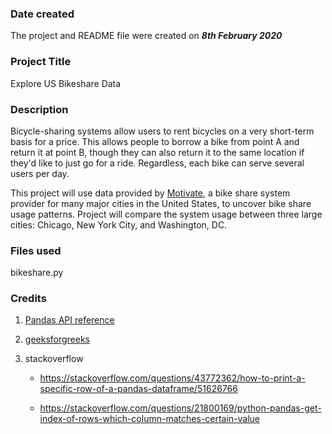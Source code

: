 ### Date created
The project and README file were created on *__8th February 2020__*

### Project Title
Explore US Bikeshare Data

### Description
Bicycle-sharing systems allow users to rent bicycles on a very short-term basis for a price. This allows people to borrow a bike from point A and return it at point B, though they can also return it to the same location if they'd like to just go for a ride. Regardless, each bike can serve several users per day.

This project will use data provided by [Motivate](https://www.motivateco.com/), a bike share system provider for many major cities in the United States, to uncover bike share usage patterns. Project will compare the system usage between three large cities: Chicago, New York City, and Washington, DC.

### Files used
bikeshare.py

### Credits
1. [Pandas API reference](https://pandas.pydata.org/pandas-docs/stable/reference/index.html)

2. [geeksforgreeks](https://www.geeksforgeeks.org/dealing-with-rows-and-columns-in-pandas-dataframe/)

3. stackoverflow

    * https://stackoverflow.com/questions/43772362/how-to-print-a-specific-row-of-a-pandas-dataframe/51626766

    * https://stackoverflow.com/questions/21800169/python-pandas-get-index-of-rows-which-column-matches-certain-value
